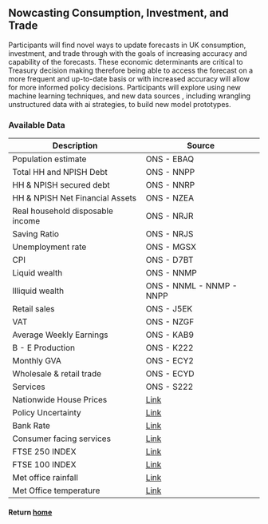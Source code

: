 ## Nowcasting Consumption, Investment, and Trade 
Participants will find novel ways to update forecasts in UK consumption, investment, and trade through with the goals of increasing accuracy and capability of the forecasts. These economic determinants are critical to Treasury decision making therefore being able to access the forecast on a more frequent and up-to-date basis or with increased accuracy will allow for more informed policy decisions. Participants will explore using new machine learning techniques, and new data sources , including wrangling unstructured data  with ai strategies, to build new model prototypes. 

### Available Data
| Description                      | Source                                                                                                                           |  
| -------------------------------- | -------------------------------------------------------------------------------------------------------------------------------- |  
| Population estimate             | ONS - EBAQ                                                                                                                       |  
| Total HH and NPISH Debt         | ONS - NNPP                                                                                                                       |  
| HH & NPISH secured debt         | ONS - NNRP                                                                                                                       |  
| HH & NPISH Net Financial Assets | ONS - NZEA                                                                                                                       |  
| Real household disposable income| ONS - NRJR                                                                                                                       |  
| Saving Ratio                    | ONS - NRJS                                                                                                                       |  
| Unemployment rate               | ONS - MGSX                                                                                                                       |  
| CPI                             | ONS - D7BT                                                                                                                       |  
| Liquid wealth                   | ONS - NNMP                                                                                                                       |  
| Illiquid wealth                 | ONS - NNML - NNMP - NNPP                                                                                                         |  
| Retail sales                    | ONS - J5EK                                                                                                                       |  
| VAT                             | ONS - NZGF                                                                                                                       |  
| Average Weekly Earnings         | ONS - KAB9                                                                                                                       |  
| B - E Production                | ONS - K222                                                                                                                       |  
| Monthly GVA                     | ONS - ECY2                                                                                                                       |  
| Wholesale & retail trade        | ONS - ECYD                                                                                                                       |  
| Services                        | ONS - S222                                                                                                                       |  
| Nationwide House Prices         | [Link](https://www.nationwidehousepriceindex.co.uk/download/uk-monthly-index)                                                    |  
| Policy Uncertainty              | [Link](https://www.policyuncertainty.com/media/UK_Policy_Uncertainty_Data.xlsx)                                                  |  
| Bank Rate                       | [Link](https://www.bankofengland.co.uk/boeapps/database/FromShowColumns.asp?searchText=IUMABEDR&Travel=)                         |  
| Consumer facing services        | [Link](https://www.ons.gov.uk/file?uri=/economy/grossdomesticproductgdp/datasets/consumerfacingservices/current/consumerfacingservices.xlsx) |  
| FTSE 250 INDEX                  | [Link](https://www.londonstockexchange.com/indices/ftse-250)                                                                     |  
| FTSE 100 INDEX                  | [Link](https://www.londonstockexchange.com/indices/ftse-100)                                                                     |  
| Met office rainfall             | [Link](https://www.metoffice.gov.uk/pub/data/weather/uk/climate/datasets/Rainfall/date/UK.txt)                                   |  
| Met Office temperature          | [Link](https://www.metoffice.gov.uk/pub/data/weather/uk/climate/datasets/Tmean/date/UK.txt)                                      |  

#### Return [home](index.md)

